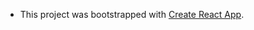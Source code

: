 

- This project was bootstrapped with [Create React App](https://github.com/facebookincubator/create-react-app).

